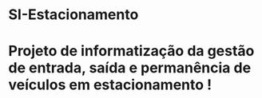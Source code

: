 # SI-Estacionamento

# Projeto de informatização da gestão de entrada, saída e permanência de veículos em estacionamento !



